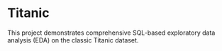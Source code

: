 # Titanic
This project demonstrates comprehensive SQL-based exploratory data analysis (EDA) on the classic Titanic dataset.
